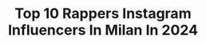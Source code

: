 ---
title: Top 10 Rappers Instagram Influencers In Milan In 2024
description: >-
  Find top rappers Instagram influencers in Milan in 2024. Most popular hashtags: #rapper #rap #milano #hiphop.
platform: Instagram
hits: 16
text_top: Analyze the top-rated Instagram profiles on inBeat.
text_bottom: Our database aggregates 16 Instagram influencers like this in Milan, Italy for you to contact.
profiles:
  - username: "luigi_de_blasio"
    fullname: >-
      Luigi De Blasio
    bio: >-
      Men’s Fashion content creators 📸 Italy📍 📩 Collab: luigideblasio94@gmail.com 💪🏻 @timeresistance Ambassador 10% OFF Discount code: LUIGI
    location: "Italy"
    followers: 45322
    engagement: 251
    commentsToLikes: 0.063204
    id: ck6tyc3q92v7p0j71vqho4tiy
    verified: false
    hashtags: "#guidomaggishoes, #mensfashion, #zapatosconalzas, #menfashion"
  - username: "neroneofficial"
    fullname: >-
      NERONE. AKA BRUCE BARRE AKA MR100K AKA RITA LEVI MORTAL KOMBAT
    bio: >-
      BRAVA GENTE w/ @therealensi 2 giugno 2023 👑 MILANO LAST RAPPER ALIVE 👑 WE CAN ALL neronebooking@gmail.com
    location: "Italy"
    followers: 139755
    engagement: 1105
    commentsToLikes: 0.015308
    id: ck6tu3e82e2zi0j71ictrxfsa
    verified: true
    hashtags: "#mh9, #backvalley"
  - username: "neviolostirato"
    fullname: >-
      Nevio Ciriello
    bio: >-
      Per info e collaborazioni scrivete a coppinigianluca8@gmail.com LINK PER FARE LA FRESCHELLA QUI 👇
    location: "Italy"
    followers: 206076
    engagement: 196
    commentsToLikes: 0.014285
    id: ck600ox40dzpf0i14hccip3wn
    verified: false
    hashtags: "#ferdy, #stirato, #champagnepapi, #champagnelover"
  - username: "radio105"
    fullname: >-
      Radio105
    bio: >-
      Proud to be different Scrivici: diretta@105.net Chiamaci: 02.6551244 Sms e whatsapp: 342.4115105 Guardaci: sul canale 157 del digitale terrestre
    location: "Italy"
    followers: 876569
    engagement: 48
    commentsToLikes: 0.011402
    id: ck0tz2e0powcv0i19vu5v5ur1
    verified: true
    hashtags: "#maxbrigante, #mokogoes, #djfabiob, #rapper"
  - username: "gemitaiznews"
    fullname: >-
      GemitaizNews
    bio: >-
      admin @alaiavito 📲 “Quello che resta” 🌎
    location: "Italy"
    followers: 51210
    engagement: 284
    commentsToLikes: 0.004051
    id: ck15tkgfgij6o0i19hvsbyc4s
    verified: false
    hashtags: "#tantaroba, #qvc9, #gmtz, #mondodifango"
  - username: "marco.demasi"
    fullname: >-
      ✨ Illustrator & G. Designer
    bio: >-
      💊 Just a kiddo who never stopped drawing 🔗 hellomarcodemasi@gmail.com 🌍 Based in Milan 🔻Commissions closed
    location: "Italy"
    followers: 41418
    engagement: 656
    commentsToLikes: 0.024129
    id: ck8t0btkorj8z0j78fjlvup9i
    verified: false
    hashtags: "#rap, #challenge, #cover, #illo"
  - username: "shamevergogna"
    fullname: >-
      SHAME ☢️
    bio: >-
      🎶 Freestyler® | MC | Rapper🎙 🥇 Guinness World Recordman🏆 📬 Booking: shamevergogna@outlook.it ASCOLTA IL NUOVO ALBUM⤵️🔥
    location: "Italy"
    followers: 19442
    engagement: 1514
    commentsToLikes: 0.036996
    id: ckap558tba96a0i7812zul3mu
    verified: false
    hashtags: "#improvvisazione, #freestylerap, #freestylebattle, #yeah"
  - username: "ceskielloo"
    fullname: >-
      THE ØNLY ONE CESKIELLØ
    bio: >-
      COMICO〰️ACTOR SANGUE NELLA MUSICA 🩸🎼 RAPPER FREE LANCE 🎙 BIG REELSSS 🌏🤦‍♂️ ✖️ business and collaborazioni 📩ceskiello1985@gmail.com
    location: "Italy"
    followers: 71534
    engagement: 192
    commentsToLikes: 0.031061
    id: ck5zvi34j4a340i14njv2lcvg
    verified: false
    hashtags: "#cabrio, #imarchiati, #cabriochallenge, #ceskiello"
  - username: "williepeyote"
    fullname: >-
      Ludwig van Peyote
    bio: >-
      nichilista, torinese e disoccupato perché dire rapper fa subito bimbominkia e dire cantautore fa subito festa dell'unità
    location: "Italy"
    followers: 248439
    engagement: 899
    commentsToLikes: 0.006530
    id: ck13b4zietp950i195b50yz7p
    verified: false
    hashtags: "#sanremo2021, #tourdegradabile, #maidiremai, #adv"
  - username: "dante_latino"
    fullname: >-
      𝐃𝐚𝐧𝐭𝐞 𝐋𝐚𝐭𝐢𝐧𝐨 Ⓜ™
    bio: >-
      ❌ 𝙑𝙞𝙙𝙚𝙤𝙢𝙖𝙠𝙚𝙧-𝙋𝙝𝙤𝙩𝙤𝙜𝙧𝙖𝙥𝙝𝙚𝙧❌️🎬 ▫️Video Musicali,commercial ecc 🎥🔻 📸 🔻 📽 🇮🇹🔹🇨🇭 My work 👉 @soprano_studios available worldwide ✈️ 📩dantelatino90@gmail.com
    location: "Italy"
    followers: 44097
    engagement: 149
    commentsToLikes: 0.109813
    id: ck8t6ovcbebsz0j78trmr0viv
    verified: false
    hashtags: "#model, #musicproducer, #sun, #follow"
---